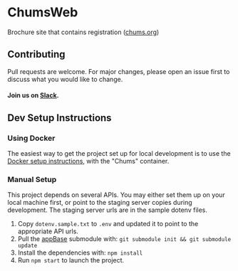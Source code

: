 # ChumsWeb
Brochure site that contains registration (<a href="https://chums.org/">chums.org</a>)

## Contributing
Pull requests are welcome. For major changes, please open an issue first to discuss what you would like to change.
#### Join us on [Slack](https://join.slack.com/t/livechurchsolutions/shared_invite/zt-i88etpo5-ZZhYsQwQLVclW12DKtVflg).

## Dev Setup Instructions
### Using Docker
The easiest way to get the project set up for local development is to use the [Docker setup instructions](https://github.com/LiveChurchSolutions/Docker), with the "Chums" container.

### Manual Setup
This project depends on several APIs.  You may either set them up on your local machine first, or point to the staging server copies during development.  The staging server urls are in the sample dotenv files.
1. Copy `dotenv.sample.txt` to `.env` and updated it to point to the appropriate API urls. 
2. Pull the [appBase](https://github.com/LiveChurchSolutions/AppBase) submodule with: `git submodule init && git submodule update`
3. Install the dependencies with: `npm install`
4. Run `npm start` to launch the project.
